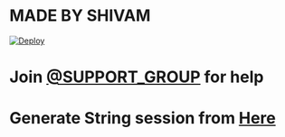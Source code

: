# MADE BY SHIVAM

[![Deploy](https://www.herokucdn.com/deploy/button.svg)](https://heroku.com/deploy?template=https://github.com/shivam-op/winzo-vc-bot)  


# Join [@SUPPORT_GROUP](https://t.me/WINZOGOLD_DISCUSS) for help


# Generate String session from [Here](https://repl.it/@subinps/getStringName)

